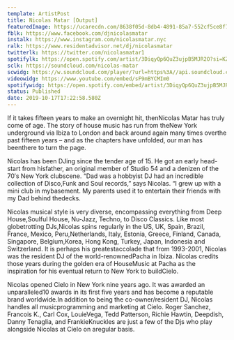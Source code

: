 ```yaml
---
template: ArtistPost
title: Nicolas Matar [Output]
featuredImage: https://ucarecdn.com/8638f05d-8db4-4891-85a7-552cf5ce8f7a/-/crop/1076x389/84,0/-/preview/
fblk: https://www.facebook.com/djnicolasmatar
instalk: https://www.instagram.com/nicolasmatar.nyc
ralk: https://www.residentadvisor.net/dj/nicolasmatar
twitterlk: https://twitter.com/nicolasmatar1
spotifylk: https://open.spotify.com/artist/3DiqyQp6QuZ3ujpB5MJR2O?si=KZF0Y9AdRvmpdBgTinfzfA
sclk: https://soundcloud.com/nicolas-matar
scwidg: https://w.soundcloud.com/player/?url=https%3A//api.soundcloud.com/tracks/45555388&color=%23ff5500&auto_play=false&hide_related=false&show_comments=true&show_user=true&show_reposts=false&show_teaser=true&visual=true
videowidg: https://www.youtube.com/embed/sF9mBYCMIm0
spotifywidg: https://open.spotify.com/embed/artist/3DiqyQp6QuZ3ujpB5MJR2O
status: Published
date: 2019-10-17T17:22:58.580Z
---
```





If it takes fifteen years to make an overnight hit, thenNicolas Matar has truly come of age. The story of house music has run from theNew York underground via Ibiza to London and back around again many times overthe past fifteen years – and as the chapters have unfolded, our man has beenthere to turn the page.



Nicolas has been DJing since the tender age of 15. He got an early head-start from hisfather, an original member of Studio 54 and a denizen of the 70′s New York clubscene. “Dad was a hobbyist DJ had an incredible collection of Disco,Funk and Soul records,” says Nicolas. “I grew up with a mini club in mybasement. My parents used it to entertain their friends with my Dad behind thedecks.



Nicolas musical style is very diverse, encompassing everything from Deep House,Soulful House, Nu-Jazz, Techno, to Disco Classics. Like most globetrotting DJs,Nicolas spins regularly in the US, UK, Spain, Brazil, France, Mexico, Peru,Netherlands, Italy, Estonia, Greece, Finland, Canada, Singapore, Belgium,Korea, Hong Kong, Turkey, Japan, Indonesia and Switzerland. It is perhaps his greatestaccolade that from 1993-2001, Nicolas was the resident DJ of the world-renownedPacha in Ibiza. Nicolas credits those years during the golden era of HouseMusic at Pacha as the inspiration for his eventual return to New York to buildCielo.



Nicolas opened Cielo in New York nine years ago. It was awarded an unparalleled10 awards in its first five years and has become a reputable brand worldwide.In addition to being the co-owner/resident DJ, Nicolas handles all musicprogramming and marketing at Cielo. Roger Sanchez, Francois K., Carl Cox, LouieVega, Tedd Patterson, Richie Hawtin, Deepdish, Danny Tenaglia, and FrankieKnuckles are just a few of the Djs who play alongside Nicolas at Cielo on aregular basis.

